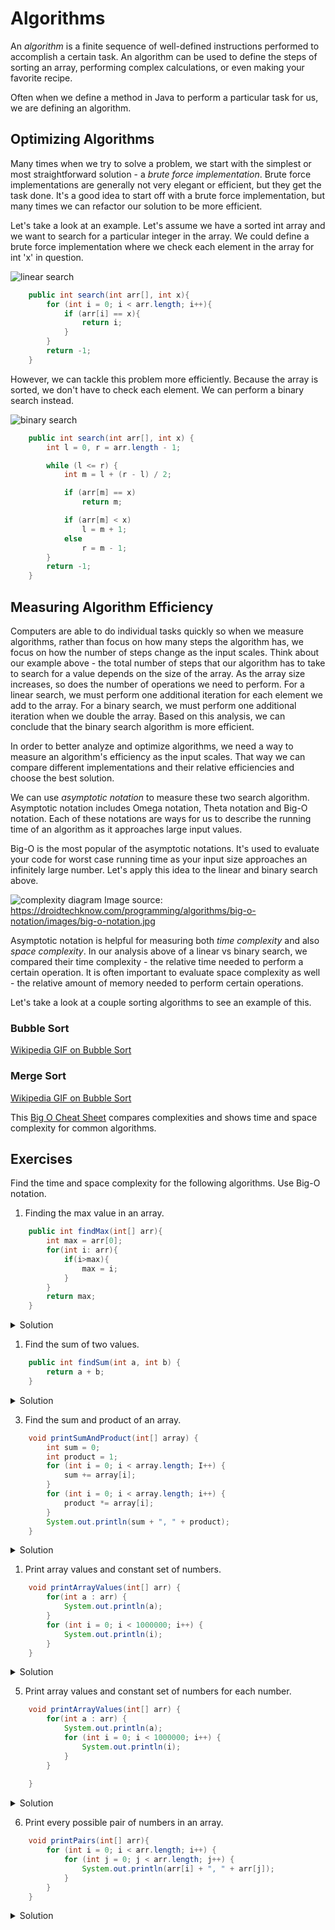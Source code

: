 # Algorithms

An _algorithm_ is a finite sequence of well-defined instructions performed to accomplish a certain task. An algorithm can be used to define the steps of sorting an array, performing complex calculations, or even making your favorite recipe.

Often when we define a method in Java to perform a particular task for us, we are defining an algorithm.

## Optimizing Algorithms 

Many times when we try to solve a problem, we start with the simplest or most straightforward solution - a _brute force implementation_. Brute force implementations are generally not very elegant or efficient, but they get the task done. It's a good idea to start off with a brute force implementation, but many times we can refactor our solution to be more efficient.

Let's take a look at an example. Let's assume we have a sorted int array and we want to search for a particular integer in the array. We could define a brute force implementation where we check each element in the array for int 'x' in question.

![linear search](./images/algorithms/linear-search.png)

```java
    public int search(int arr[], int x){
        for (int i = 0; i < arr.length; i++){
            if (arr[i] == x){
                return i;
            }
        }
        return -1;
    }
```

However, we can tackle this problem more efficiently. Because the array is sorted, we don't have to check each element. We can perform a binary search instead.

![binary search](./images/algorithms/binary-search.png)

```java 
    public int search(int arr[], int x) {
        int l = 0, r = arr.length - 1;

        while (l <= r) {
            int m = l + (r - l) / 2;

            if (arr[m] == x)
                return m;

            if (arr[m] < x)
                l = m + 1;
            else
                r = m - 1;
        }
        return -1;
    }
```

## Measuring Algorithm Efficiency

Computers are able to do individual tasks quickly so when we measure algorithms, rather than focus on how many steps the algorithm has, we focus on how the number of steps change as the input scales. Think about our example above - the total number of steps that our algorithm has to take to search for a value depends on the size of the array.  As the array size increases, so does the number of operations we need to perform. For a linear search, we must perform one additional iteration for each element we add to the array.  For a binary search, we must perform one additional iteration when we double the array.  Based on this analysis, we can conclude that the binary search algorithm is more efficient.

In order to better analyze and optimize algorithms, we need a way to measure an algorithm's efficiency as the input scales. That way we can compare different implementations and their relative efficiencies and choose the best solution. 

We can use _asymptotic notation_ to measure these two search algorithm. Asymptotic notation includes Omega notation, Theta notation and Big-O notation. Each of these notations are ways for us to describe the running time of an algorithm as it approaches large input values.

Big-O is the most popular of the asymptotic notations. It's used to evaluate your code for worst case running time as your input size approaches an infinitely large number. Let's apply this idea to the linear and binary search above.

![complexity diagram](https://droidtechknow.com/programming/algorithms/big-o-notation/images/big-o-notation.jpg)
Image source: https://droidtechknow.com/programming/algorithms/big-o-notation/images/big-o-notation.jpg

Asymptotic notation is helpful for measuring both _time complexity_ and also _space complexity_. In our analysis above of a linear vs binary search, we compared their time complexity - the relative time needed to perform a certain operation. It is often important to evaluate space complexity as well - the relative amount of memory needed to perform certain operations.

Let's take a look at a couple sorting algorithms to see an example of this. 

### Bubble Sort 

[Wikipedia GIF on Bubble Sort](https://upload.wikimedia.org/wikipedia/commons/c/c8/Bubble-sort-example-300px.gif)

### Merge Sort

[Wikipedia GIF on Bubble Sort](https://upload.wikimedia.org/wikipedia/commons/c/cc/Merge-sort-example-300px.gif)

This [Big O Cheat Sheet](https://www.bigocheatsheet.com/) compares complexities and shows time and space complexity for common algorithms.

## Exercises

Find the time and space complexity for the following algorithms. Use Big-O notation.

1. Finding the max value in an array.

```java
    public int findMax(int[] arr){
        int max = arr[0];
        for(int i: arr){
            if(i>max){
                max = i;
            }
        }   
        return max;
    }
```

<details>
  <summary>Solution</summary>
  <p>O(n) - linear time</p>
</details>

1. Find the sum of two values.

```java
    public int findSum(int a, int b) {
        return a + b;
    }
```

<details>
  <summary>Solution</summary>
  <p>O(1) - constant time</p>
</details>


3. Find the sum and product of an array.
   
```java
    void printSumAndProduct(int[] array) {
        int sum = 0;
        int product = 1;
        for (int i = 0; i < array.length; I++) {
            sum += array[i];
        }
        for (int i = 0; i < array.length; i++) {
            product *= array[i];
        } 
        System.out.println(sum + ", " + product);
    }
```

<details>
  <summary>Solution</summary>
  <p>O(n) - linear time. Even though, we loop through the array twice, O(n) + O(n) is still represented as O(n)</p>
</details>

1. Print array values and constant set of numbers.
```java
    void printArrayValues(int[] arr) {
        for(int a : arr) {
            System.out.println(a);       
        }
        for (int i = 0; i < 1000000; i++) {
            System.out.println(i);       
        }
    }
```

<details>
  <summary>Solution</summary>
  <p>O(n) - linear time. The second iteration will be the same despite the size of the input. O(n) + O(1000000) is still represented as O(n)</p>
</details>

5. Print array values and constant set of numbers for each number.
```java
    void printArrayValues(int[] arr) {
        for(int a : arr) {
            System.out.println(a); 
            for (int i = 0; i < 1000000; i++) {
                System.out.println(i);       
            }      
        }
        
    }
```

<details>
  <summary>Solution</summary>
  <p>O(n) - linear time. It doesn't matter how many tasks we need to do per each n value, as long as it grows consistently for each value of n, the growth is linear.</p>
</details>


6. Print every possible pair of numbers in an array.
```java 
    void printPairs(int[] arr){
        for (int i = 0; i < arr.length; i++) {
            for (int j = 0; j < arr.length; j++) {
                System.out.println(arr[i] + ", " + arr[j]);
            }
        }
    }

```

<details>
  <summary>Solution</summary>
  <p>O(n^2) - quadratic time. Iterating over the array of size n once, and performing a unit of work for each iteration would be O(n). In this case, we are doing O(n) for every element in the array: O(n)*O(n) -> O(n^2)</p>
</details>


<!-- 
https://kodr.me/en/big-o-examples

# Types of Algorithms
DS&A: Recursive algorithms
DS&A: Greedy Algorithms

DS&A: Depth-First Searching
DS&A: Breadth-First Searching
DS&A: Branch & Bound Algorithms
DS&A: Dynamic Programming
DS&A: Divide & Conquer Algorithms -->